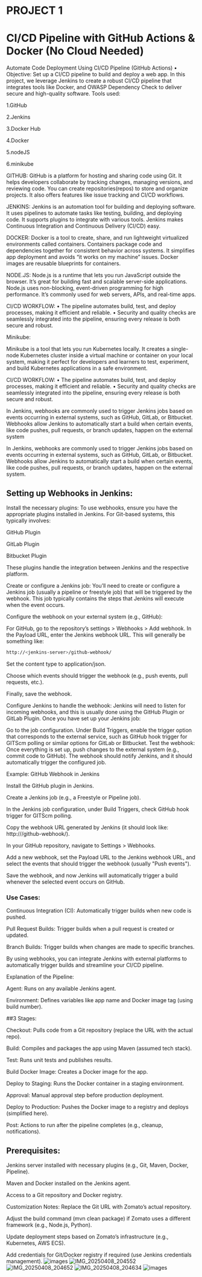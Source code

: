 # PROJECT 1

# CI/CD Pipeline with GitHub Actions & Docker (No Cloud Needed)


Automate Code Deployment Using CI/CD Pipeline (GitHub Actions) • Objective: Set up a CI/CD pipeline to build and deploy a web app. In this project, we leverage Jenkins to create a robust CI/CD pipeline that integrates tools like Docker, and OWASP Dependency Check to deliver secure and high-quality software. Tools used:

1.GitHub

2.Jenkins

3.Docker Hub

4.Docker

5.nodeJS

6.minikube

GITHUB: GitHub is a platform for hosting and sharing code using Git. It helps developers collaborate by tracking changes, managing versions, and reviewing code. You can create repositories(repos) to store and organize projects. It also offers features like issue tracking and CI/CD workflows.

JENKINS: Jenkins is an automation tool for building and deploying software. It uses pipelines to automate tasks like testing, building, and deploying code. It supports plugins to integrate with various tools. Jenkins makes Continuous Integration and Continuous Delivery (CI/CD) easy.

DOCKER: Docker is a tool to create, share, and run lightweight virtualized environments called containers. Containers package code and dependencies together for consistent behavior across systems. It simplifies app deployment and avoids “it works on my machine” issues. Docker images are reusable blueprints for containers.

NODE.JS: Node.js is a runtime that lets you run JavaScript outside the browser. It’s great for building fast and scalable server-side applications. Node.js uses non-blocking, event-driven programming for high performance. It’s commonly used for web servers, APIs, and real-time apps.

CI/CD WORKFLOW: • The pipeline automates build, test, and deploy processes, making it efficient and reliable. • Security and quality checks are seamlessly integrated into the pipeline, ensuring every release is both secure and robust.

Minikube:

Minikube is a tool that lets you run Kubernetes locally. It creates a single-node Kubernetes cluster inside a virtual machine or container on your local system, making it perfect for developers and learners to test, experiment, and build Kubernetes applications in a safe environment.

CI/CD WORKFLOW: • The pipeline automates build, test, and deploy processes, making it efficient and reliable. • Security and quality checks are seamlessly integrated into the pipeline, ensuring every release is both secure and robust.

In Jenkins, webhooks are commonly used to trigger Jenkins jobs based on events occurring in external systems, such as GitHub, GitLab, or Bitbucket. Webhooks allow Jenkins to automatically start a build when certain events, like code pushes, pull requests, or branch updates, happen on the external system

In Jenkins, webhooks are commonly used to trigger Jenkins jobs based on events occurring in external systems, such as GitHub, GitLab, or Bitbucket. Webhooks allow Jenkins to automatically start a build when certain events, like code pushes, pull requests, or branch updates, happen on the external system.

 ## Setting up Webhooks in Jenkins:
 
Install the necessary plugins: To use webhooks, ensure you have the appropriate plugins installed in Jenkins. For Git-based systems, this typically involves:

GitHub Plugin

GitLab Plugin

Bitbucket Plugin 

These plugins handle the integration between Jenkins and the respective platform.

Create or configure a Jenkins job: You’ll need to create or configure a Jenkins job (usually a pipeline or freestyle job) that will be triggered by the webhook. This job typically contains the steps that Jenkins will execute when the event occurs.

Configure the webhook on your external system (e.g., GitHub):

For GitHub, go to the repository’s settings > Webhooks > Add webhook.
In the Payload URL, enter the Jenkins webhook URL. This will generally be something like:
~~~bash
http://<jenkins-server>/github-webhook/
~~~
Set the content type to application/json.

Choose which events should trigger the webhook (e.g., push events, pull requests, etc.).

Finally, save the webhook.

Configure Jenkins to handle the webhook: Jenkins will need to listen for incoming webhooks, and this is usually done using the GitHub Plugin or GitLab Plugin. Once you have set up your Jenkins job:

Go to the job configuration.
Under Build Triggers, enable the trigger option that corresponds to the external service, such as GitHub hook trigger for GITScm polling or similar options for GitLab or Bitbucket.
Test the webhook: Once everything is set up, push changes to the external system (e.g., commit code to GitHub). The webhook should notify Jenkins, and it should automatically trigger the configured job.

Example: GitHub Webhook in Jenkins

Install the GitHub plugin in Jenkins.

Create a Jenkins job (e.g., a Freestyle or Pipeline job).

In the Jenkins job configuration, under Build Triggers, check GitHub hook trigger for GITScm polling.

Copy the webhook URL generated by Jenkins (it should look like: http://<your-jenkins-server>/github-webhook/).

In your GitHub repository, navigate to Settings > Webhooks.

Add a new webhook, set the Payload URL to the Jenkins webhook URL, and select the events that should trigger the webhook (usually "Push events").

Save the webhook, and now Jenkins will automatically trigger a build whenever the selected event occurs on GitHub.

### Use Cases:

Continuous Integration (CI): Automatically trigger builds when new code is pushed.

Pull Request Builds: Trigger builds when a pull request is created or updated.

Branch Builds: Trigger builds when changes are made to specific branches.

By using webhooks, you can integrate Jenkins with external platforms to automatically trigger builds and streamline your CI/CD pipeline.

Explanation of the Pipeline:

Agent: Runs on any available Jenkins agent.

Environment: Defines variables like app name and Docker image tag (using build number).

 ##3 Stages:
 
Checkout: Pulls code from a Git repository (replace the URL with the actual repo).

Build: Compiles and packages the app using Maven (assumed tech stack).

Test: Runs unit tests and publishes results.

Build Docker Image: Creates a Docker image for the app.

Deploy to Staging: Runs the Docker container in a staging environment.

Approval: Manual approval step before production deployment.

Deploy to Production: Pushes the Docker image to a registry and deploys (simplified here).

Post: Actions to run after the pipeline completes (e.g., cleanup, notifications).

## Prerequisites:
Jenkins server installed with necessary plugins (e.g., Git, Maven, Docker, Pipeline).

Maven and Docker installed on the Jenkins agent.

Access to a Git repository and Docker registry.

Customization Notes:
Replace the Git URL with Zomato’s actual repository.

Adjust the build command (mvn clean package) if Zomato uses a different framework (e.g., Node.js, Python).

Update deployment steps based on Zomato’s infrastructure (e.g., Kubernetes, AWS ECS).

Add credentials for Git/Docker registry if required (use Jenkins credentials management).
![images](https://github.com/user-attachments/assets/72bbcab9-b2a7-4abc-8f05-7a763a7fd274)
![IMG_20250408_204552](https://github.com/user-attachments/assets/5a35f68f-45d7-4e52-adfa-a7998c3914c0)
![IMG_20250408_204652](https://github.com/user-attachments/assets/c03cec5e-47fb-4e4f-b7b5-6df4747874a3)
![IMG_20250408_204634](https://github.com/user-attachments/assets/700dd15e-9d79-458d-819c-ba6b42cc9b60)
![images](https://github.com/user-attachments/assets/dadef7f1-b6c2-470d-94bf-11cb5f1e5457)
